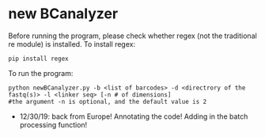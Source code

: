 # new BCanalyzer
Before running the program, please check whether regex (not the traditional re module) is installed. To install regex:
```
pip install regex
```
To run the program:
```
python newBCanalyzer.py -b <list of barcodes> -d <directrory of the fastq(s)> -l <linker seq> [-n # of dimensions]
#the argument -n is optional, and the default value is 2
```
- 12/30/19: back from Europe! Annotating the code! Adding in the batch processing function!
